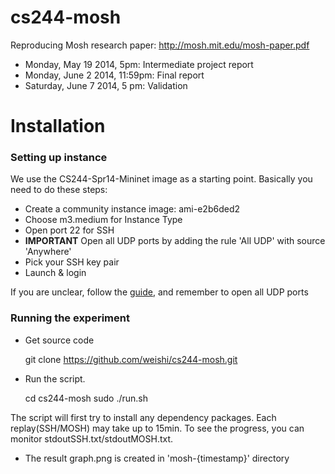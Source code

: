 cs244-mosh
==========

Reproducing Mosh research paper:
http://mosh.mit.edu/mosh-paper.pdf

+ Monday, May 19 2014, 5pm: Intermediate project report
+ Monday, June 2 2014, 11:59pm: Final report
+ Saturday, June 7 2014, 5 pm: Validation

Installation
==============

### Setting up instance

We use the CS244-Spr14-Mininet image as a starting point.
Basically you need to do these steps:

+ Create a community instance image: ami-e2b6ded2 
+ Choose m3.medium for Instance Type
+ Open port 22 for SSH
+ **IMPORTANT** Open all UDP ports by adding the rule 'All UDP' with source 'Anywhere' 
+ Pick your SSH key pair
+ Launch & login

If you are unclear, 
follow the [guide](http://www.stanford.edu/class/cs244/ec2.html),
and remember to open all UDP ports 

### Running the experiment

+ Get source code

    git clone https://github.com/weishi/cs244-mosh.git

+ Run the script. 

    cd cs244-mosh
    sudo ./run.sh

The script will first try to install any dependency packages.
Each replay(SSH/MOSH) may take up to 15min.
To see the progress, you can monitor stdoutSSH.txt/stdoutMOSH.txt.

+ The result graph.png is created in 'mosh-{timestamp}' directory

